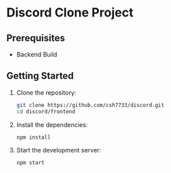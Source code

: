 # Discord Clone Project

## Prerequisites

- Backend Build

## Getting Started

1. Clone the repository:

   ```bash
   git clone https://github.com/csh7733/discord.git
   cd discord/frontend
   ```

2. Install the dependencies:

   ```bash
   npm install
   ```

3. Start the development server:

   ```bash
   npm start
   ```
